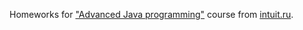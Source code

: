 Homeworks for ["Advanced Java programming"](http://www.intuit.ru/studies/professional_skill_improvements/11053/video_courses/953/info) course from [intuit.ru](http://www.intuit.ru).